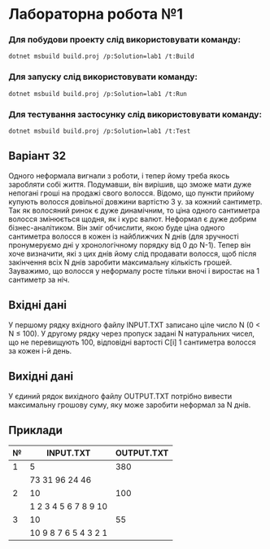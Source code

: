 # Лабораторна робота №1

### Для побудови проекту слід використовувати команду:
```
dotnet msbuild build.proj /p:Solution=lab1 /t:Build
```

### Для запуску слід використовувати команду:
```
dotnet msbuild build.proj /p:Solution=lab1 /t:Run
```
### Для тестування застосунку слід використовувати команду:
```
dotnet msbuild build.proj /p:Solution=lab1 /t:Test
```
## Варіант 32

Одного неформала вигнали з роботи, і тепер йому треба якось заробляти собі життя. Подумавши, він вирішив, що зможе мати дуже непогані гроші на продажі свого волосся. Відомо, що пункти прийому купують волосся довільної довжини вартістю З у. за кожний сантиметр. Так як волосяний ринок є дуже динамічним, то ціна одного сантиметра волосся змінюється щодня, як і курс валют. Неформал є дуже добрим бізнес-аналітиком. Він зміг обчислити, якою буде ціна одного сантиметра волосся в кожен із найближчих N днів (для зручності пронумеруємо дні у хронологічному порядку від 0 до N-1). Тепер він хоче визначити, які з цих днів йому слід продавати волосся, щоб після закінчення всіх N днів заробити максимальну кількість грошей. Зауважимо, що волосся у неформалу росте тільки вночі і виростає на 1 сантиметр за ніч.

## Вхідні дані

У першому рядку вхідного файлу INPUT.TXT записано ціле число N (0 < N ≤ 100). У другому рядку через пропуск задані N натуральних чисел, що не перевищують 100, відповідні вартості C[i] 1 сантиметра волосся за кожен i-й день.

## Вихідні дані

У єдиний рядок вихідного файлу OUTPUT.TXT потрібно вивести максимальну грошову суму, яку може заробити неформал за N днів.

## Приклади

| №  | INPUT.TXT            | OUTPUT.TXT         |
|----|----------------------|------------------- |
| 1  | 5                    | 380                |
|    | 73 31 96 24 46       |                    |
| 2  | 10                   | 100                |
|    | 1 2 3 4 5 6 7 8 9 10 |                    |
| 3  | 10                   | 55                 |
|    | 10 9 8 7 6 5 4 3 2 1 |                    |
